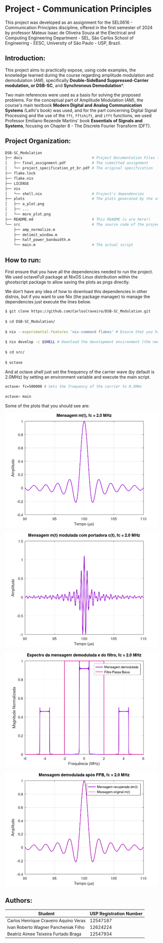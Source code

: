 # Project - Communication Principles
This project was developed as an assignment for the SEL0616 - Communication Principles discipline, offered in the first semester of 2024 by professor Mateus Isaac de Oliveira Souza at the Electrical and Computing Engineering Department - SEL, São Carlos School of Engineering - EESC, University of São Paulo - USP, Brazil.

## Introduction:
This project aims to practically expose, using code examples, the knowledge learned during the course regarding amplitude modulation and demodulation (AM), specifically **Double-SideBand Suppressed-Carrier modulation, or DSB-SC**, and **Synchronous Demodulation***.

Two main references were used as a basis for solving the proposed problems. For the conceptual part of Amplitude Modulation (AM), the course's main textbook **Modern Digital and Analog Communication Systems** (Lathi's book) was used, and for the part concerning Digital Signal Processing and the use of the `fft`, `fftshift`, and `ifft` functions, we used Professor Emiliano Rezende Martins' book **Essentials of Signals and Systems**, focusing on Chapter 8 - The Discrete Fourier Transform (DFT).

## Project Organization:
```bash
DSB-SC_Modulation
├── docs                                # Project Documentation Files (all in Brazilian Portuguese)
│   ├── final_assignment.pdf            # The submitted assignment
│   └── project_specification_pt_br.pdf # The original specification
├── flake.lock
├── flake.nix
├── LICENSE
├── nix
│   └── shell.nix                       # Project's dependencies
├── plots                               # The plots generated by the source code
│   ├── a_plot.png
│   ├── ...
│   └── more_plot.png
├── README.md                           # This README (u are here!)
└── src                                 # The source code of the project
    ├── amp_normalize.m
    ├── delimit_window.m
    ├── half_power_bandwidth.m
    └── main.m                          # The actual script
```

## How to run:

First ensure that you have all the dependencies needed to run the project. We used octaveFull package at NixOS Linux distribution within the ghostscript package to allow saving the plots as pngs directly.

We don't have any idea of how to download this dependencies in other distros, but if you want to use Nix (the package manager) to manage the dependencies just execute the lines below.
```bash
$ git clone https://github.com/CarlosCraveiro/DSB-SC_Modulation.git

$ cd DSB-SC_Modulation/

$ nix --experimental-features 'nix-command flakes' # Ensure that you have flakes support

$ nix develop -c $SHELL # Download the development environment (the needed dependencies)

$ cd src/

$ octave
```

And at octave shell just set the frequency of the carrier wave (by default is 2.0MHz) by setting an environment variable and execute the main script.

```bash
octave> fc=500000 # Sets the frequency of the carrier to 0.5MHz

octave> main
```

Some of the plots that you should see are:

![original_message](https://github.com/CarlosCraveiro/DSB-SC_Modulation/blob/main/plots/03_fc_2000_kHz_message_time_plot.png)

![modulated_message_time_plot](https://github.com/CarlosCraveiro/DSB-SC_Modulation/blob/main/plots/05_fc_2000_kHz_modulated_message_time_plot.png)

![Demodulated_message_spectrum_with_filter](https://github.com/CarlosCraveiro/DSB-SC_Modulation/blob/main/plots/08_fc_2000_kHz_demodulated_message_and_filter_freq_plot.png)

![recovered_message](https://github.com/CarlosCraveiro/DSB-SC_Modulation/blob/main/plots/09_fc_2000_kHz_demodulated_message_post_LPF_time_plot.png)
## Authors:
| Student                               | USP Registration Number |
|---------------------------------------| ----------------------- |
| Carlos Henrique Craveiro Aquino Veras |         12547187        |
| Ivan Roberto Wagner Pancheniak Filho  |         12624224        |
| Beatriz Aimee Teixeira Furtado Braga  |         12547934        |
